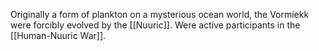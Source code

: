 Originally a form of plankton on a mysterious ocean world, the Vormiekk were forcibly evolved by the [[Nuuric]]. Were active participants in the [[Human-Nuuric War]].